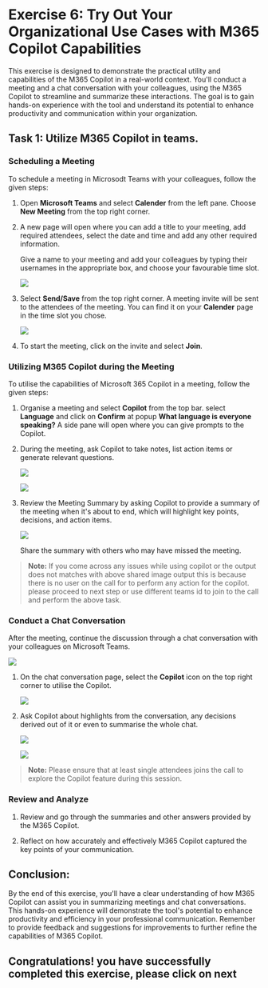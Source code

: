 # Exercise 6: Try Out Your Organizational Use Cases with M365 Copilot Capabilities

This exercise is designed to demonstrate the practical utility and capabilities of the M365 Copilot in a real-world context. You'll conduct a meeting and a chat conversation with your colleagues, using the M365 Copilot to streamline and summarize these interactions. The goal is to gain hands-on experience with the tool and understand its potential to enhance productivity and communication within your organization.

## Task 1: Utilize M365 Copilot in teams.

### Scheduling a Meeting

To schedule a meeting in Microsodt Teams with your colleagues, follow the given steps:

1. Open **Microsoft Teams** and select **Calender** from the left pane. Choose **New Meeting** from the top right corner.

1. A  new page will open where you can add a title to your meeting, add required attendees, select the date and time and add any other required information.

    Give a name to your meeting and add your colleagues by typing their usernames in the appropriate box, and choose your favourable time slot.

    ![](./media/setup-meeting.png)

1. Select **Send/Save** from the top right corner. A meeting invite will be sent to the attendees of the meeting. You can find it on your **Calender** page in the time slot you chose.

    ![](./media/meeting-setup.png)

1. To start the meeting, click on the invite and select **Join**.

### Utilizing M365 Copilot during the Meeting

To utilise the capabilities of Microsoft 365 Copilot in a meeting, follow the given steps:

1. Organise a meeting and select **Copilot** from the top bar. select **Language** and click on **Confirm** at popup **What language is everyone speaking?** A side pane will open where you can give prompts to the Copilot.

1. During the meeting, ask Copilot to take notes, list action items or generate relevant questions.

    ![](./media/action-items.png)

    ![](./media/takeup-questions.png)

1. Review the Meeting Summary by asking Copilot to provide a summary of the meeting when it's about to end, which will highlight key points, decisions, and action items.

    ![](./media/summary-meeting.png)

    Share the summary with others who may have missed the meeting.

  >**Note:** If you come across any issues while using copilot or the output does not matches with above shared image output this is because there is no user on the call for to perform any action for the copilot. please proceed to next step or use different teams id to join to the call and perform the above task.

### Conduct a Chat Conversation

After the meeting, continue the discussion through a chat conversation with your colleagues on Microsoft Teams.

![](./media/meeting-chat.png)

1. On the chat conversation page, select the **Copilot** icon on the top right corner to utilise the Copilot.

    ![](./media/teams-copilot.png)

1. Ask Copilot about highlights from the conversation, any decisions derived out of it or even to summarise the whole chat.

    ![](./media/chat-highlights.png)

    ![](./media/chat-decisions.png)

  >**Note:** Please ensure that at least single attendees joins the call to explore the Copilot feature during this session.

### Review and Analyze

1. Review and go through the summaries and other answers provided by the M365 Copilot.

1. Reflect on how accurately and effectively M365 Copilot captured the key points of your communication.

## Conclusion: 
By the end of this exercise, you'll have a clear understanding of how M365 Copilot can assist you in summarizing meetings and chat conversations. This hands-on experience will demonstrate the tool's potential to enhance productivity and efficiency in your professional communication. Remember to provide feedback and suggestions for improvements to further refine the capabilities of M365 Copilot.


## **Congratulations! you have successfully completed this exercise, please click on next**
